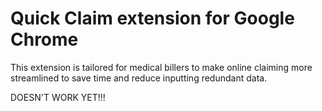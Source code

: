Quick Claim extension for Google Chrome
==============================
This extension is tailored for medical billers to make online claiming more streamlined to save time and reduce inputting redundant data.

DOESN'T WORK YET!!!
